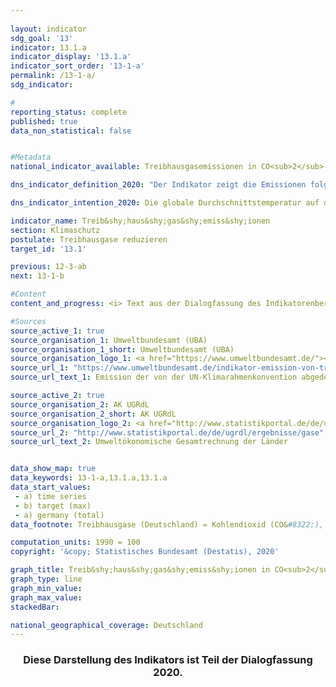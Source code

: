 ```yaml
---
                   
layout: indicator                   
sdg_goal: '13'                   
indicator: 13.1.a                   
indicator_display: '13.1.a'                   
indicator_sort_order: '13-1-a'                   
permalink: /13-1-a/                   
sdg_indicator:                    

#                   
reporting_status: complete                   
published: true                   
data_non_statistical: false                   


#Metadata                   
national_indicator_available: Treibhausgasemissionen in CO<sub>2</sub>-Äquivalenten                   

dns_indicator_definition_2020: "Der Indikator zeigt die Emissionen folgender Treibhausgase (Stoffe oder Stoffgruppen) in CO<sub>2</sub>-Äquivalenten: Kohlendioxid (CO<sub>2</sub>), Methan (CH<sub>4</sub>), Lachgas (N<sub>2</sub>O), Stickstofftrifluorid (NF<sub>3</sub>), teilhalogenierte Fluorkohlenwasserstoffe (H-FKW/HFC), perfluorierte Kohlenwasserstoffe (FKW/PFC) sowie Schwefelhexafluorid (SF<sub>6</sub>)."                   

dns_indicator_intention_2020: Die globale Durchschnittstemperatur auf der Erdoberfläche steigt aufgrund der zunehmenden Konzentration von Kohlendioxid und anderen Treibhausgasen in der Atmosphäre kontinuierlich an, mit bereits heute nachweisbaren Folgen für das Klimasystem. Ziel der Bundesregierung ist es daher, bis zum Jahr 2020 die Treib&shy;haus&shy;gas&shy;emiss&shy;ionen in Deutschland um mindestens 40&nbsp;% und bis zum Jahr 2030 um mindestens 55&nbsp;% gegenüber 1990 zu senken. Bis zum Jahr 2050 soll die Treibhausgasneutralität erreicht werden.                   

indicator_name: Treib&shy;haus&shy;gas&shy;emiss&shy;ionen                   
section: Klimaschutz                   
postulate: Treibhausgase reduzieren                   
target_id: '13.1'                   

previous: 12-3-ab                   
next: 13-1-b                   

#Content                    
content_and_progress: <i> Text aus der Dialogfassung des Indikatorenberichts 2020</i><br><br>Um die verschiedenen Treibhausgase zu einem Index zusammenfassen zu können, werden sie jeweils in „CO<sub>2</sub>-Äquivalenten“ ausgedrückt, das heißt in die Masse CO<sub>2</sub> umgerechnet, die eine vergleichbare Wirkung auf die globale Erwärmung hätte. Durch die Kumulation sind jedoch die Entwicklungen der Treibhausgase im Einzelnen nicht ersichtlich, da die negative Entwicklung des einen Treibhausgases durch die positive Entwicklung eines anderen Treibhausgases kaschiert werden kann.<br><br>Die Daten werden jährlich durch das Umweltbundesamt im Rahmen der Berichterstattung unter der Klimarahmenkonvention der Vereinten Nationen und dem Kyoto-Protokoll zur Verfügung gestellt. Die Emissionsermittlung und -berichterstattung unterliegt einem umfassenden Qualitätsmanagement.<br><br>Die Berechnung erfolgt nach dem Verursacher- und Territorialkonzept. Für alle Treibhausgase und Luftschadstoffe wurden somit die wichtigsten Emissionsquellen innerhalb Deutschlands ermittelt. Für diese Quellen wurde untersucht, wie hoch die Emissionen unter bestimmten Voraussetzungen sind. Daraus ergibt sich ein spezifischer Emissionsfaktor, der durch Multiplikation mit den Aktivitätsdaten der Quelle die Emissionsmenge ergibt.<br><br>Zu beachten ist, dass der Indikator gemäß Kyoto-Protokoll nicht die Kohlendioxid-Emissionen aus Landnutzung, Landnutzungsänderungen und Forstwirtschaft ausweist. Auch die Seeschifffahrt und der internationale Flugverkehr werden bei der Berechnung nicht berücksichtigt.<br><br>Betrachtet man die Entwicklung der Jahre 2015 bis 2019, so hat sich der Indikator nicht stabil entwickelt. Im Jahr 2015 und 2016 stiegen die Emissionswerte von Treibhausgasen geringfügig um 0,3 bzw. um 0,2 Prozentpunkte an. Seit dem Jahr 2017 sanken diese jedoch deutlich, 2017 um 1,2, 2018 um 2,9 Prozentpunkte. Langfristig zeigt sich nach der Zeitnahprognose des Umweltbundesamtes im Jahr 2019 ein Rückgang um insgesamt 35,7&nbsp;% gegenüber 1990. Bei Fortsetzung der Entwicklung der letzten fünf Berichtsjahre ist das Erreichen des Ziels für 2020 – eine Reduktion um 40&nbsp;% gegenüber 1990 – nicht erreichbar.<br><br>Den weitaus größten Anteil am gesamten Ausstoß von Treibhausgasen hatte 2019 das Kohlendioxid mit 87,7&nbsp;%, im Jahr 1990 waren es 84,1&nbsp;%. Methan trug zuletzt mit 6,2&nbsp;%, Lachgas mit 4,3&nbsp;%, die teilhalogenierten Fluorkohlenwasserstoffe mit 1,3&nbsp;% und Schwefelhexafluorid mit 0,5&nbsp;% zu den Treibhausgasen bei (die letzten beiden Werte für 2017). Der mit Abstand größte Teil der CO<sub>2</sub>-Emissionen entsteht bei der Gewinnung von Strom und Wärme. Methan und Lachgas entweichen hauptsächlich in der landwirtschaftlichen Produktion.                   

#Sources
source_active_1: true                           
source_organisation_1: Umweltbundesamt (UBA)                           
source_organisation_1_short: Umweltbundesamt (UBA)                           
source_organisation_logo_1: <a href="https://www.umweltbundesamt.de/"><img src="https://g205sdgs.github.io/sdg-indicators/public/logos/uba.png" alt="Logo Umweltbundesamt (UBA)" title="Klicken Sie hier um zu der Homepage der Organisation zu gelangen" /></a>
source_url_1: "https://www.umweltbundesamt.de/indikator-emission-von-treibhausgasen"                               
source_url_text_1: Emission der von der UN-Klimarahmenkonvention abgedeckten Treibhausgase                               

source_active_2: true                           
source_organisation_2: AK UGRdL                           
source_organisation_2_short: AK UGRdL                           
source_organisation_logo_2: <a href="http://www.statistikportal.de/de/ugrdl/der-ak-ugrdl"><img src="https://g205sdgs.github.io/sdg-indicators/public/logos/akugrdl.png" alt="Logo AK UGRdL" title="Klicken Sie hier um zu der Homepage der Organisation zu gelangen" /></a>
source_url_2: "http://www.statistikportal.de/de/ugrdl/ergebnisse/gase"                               
source_url_text_2: Umweltökonomische Gesamtrechnung der Länder                               


data_show_map: true                   
data_keywords: 13-1-a,13.1.a,13.1.a                   
data_start_values: 
 - a) time series
 - b) target (max)
 - a) germany (total)                   
data_footnote: Treibhausgase (Deutschland) = Kohlendioxid (CO&#8322;), Methan (CH&#8324;), Lachgas (N&#8322;O), Schwefelhexafluorid (SF&#8326;), Stickstofftrifluorid (NF&#8323;), teilhalogenierte Fluorkohlenwasserstoffe (H-FKW/HFC) und perfluorierte Kohlenwasserstoffe (FKW/PFC);  Treibhausgase (Bundesländer) = Kohlendioxid (CO&#8322;), Methan (CH&#8324;); Lachgas (N&#8322;O); 2019 vorläufige Zeitnahprognose                   

computation_units: 1990 = 100                   
copyright: '&copy; Statistisches Bundesamt (Destatis), 2020'                   

graph_title: Treib&shy;haus&shy;gas&shy;emiss&shy;ionen in CO<sub>2</sub>-Äquivalenten                   
graph_type: line                   
graph_min_value:                    
graph_max_value:                    
stackedBar:                    

national_geographical_coverage: Deutschland                   
---
```

<div>                       
  <div style="text-align: center">                       
    <h3> <span style="text-align: center"><i class="fa fa-exclamation-triangle" aria-hidden="true"></i> Diese Darstellung des Indikators ist Teil der Dialogfassung 2020. <i class="fa fa-exclamation-triangle" aria-hidden="true"></i></span>                       
    </h3>                       
  </div>                       
</div>